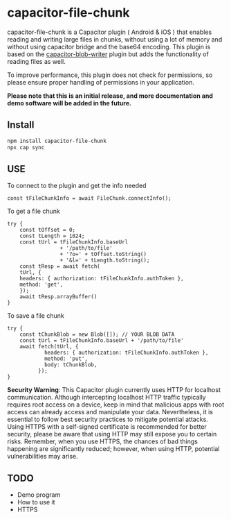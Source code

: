 # capacitor-file-chunk
capacitor-file-chunk is a Capacitor plugin ( Android & iOS ) that enables reading and writing large files in chunks, without using a lot of memory and without using capacitor bridge and the base64 encoding. This plugin is based on the [capacitor-blob-writer](https://github.com/diachedelic/capacitor-blob-writer) plugin but adds the functionality of reading files as well.

To improve performance, this plugin does not check for permissions, so please ensure proper handling of permissions in your application.

**Please note that this is an initial release, and more documentation and demo software will be added in the future.**

## Install

```bash
npm install capacitor-file-chunk
npx cap sync
```
## USE
To connect to the plugin and get the info needed

```
const tFileChunkInfo = await FileChunk.connectInfo();
```

To get a file chunk
```
try {
    const tOffset = 0;
    const tLength = 1024;
    const tUrl = tFileChunkInfo.baseUrl 
                 + '/path/to/file'
                 + '?o=' + tOffset.toString() 
                 + '&l=' + tLength.toString();
    const tResp = await fetch(
    tUrl, {
    headers: { authorization: tFileChunkInfo.authToken },
    method: 'get',
    });
    await tResp.arrayBuffer()
}
```

To save a file chunk
```
try {
    const tChunkBlob = new Blob([]); // YOUR BLOB DATA
    const tUrl = tFileChunkInfo.baseUrl + '/path/to/file'
    await fetch(tUrl, {
            headers: { authorization: tFileChunkInfo.authToken },
            method: 'put',
            body: tChunkBlob,
          });
}
```

**Security Warning**: This Capacitor plugin currently uses HTTP for localhost communication. Although intercepting localhost HTTP traffic typically requires root access on a device, keep in mind that malicious apps with root access can already access and manipulate your data. Nevertheless, it is essential to follow best security practices to mitigate potential attacks. Using HTTPS with a self-signed certificate is recommended for better security, please be aware that using HTTP may still expose you to certain risks. Remember, when you use HTTPS, the chances of bad things happening are significantly reduced; however, when using HTTP, potential vulnerabilities may arise.

## TODO
- Demo program
- How to use it
- HTTPS


